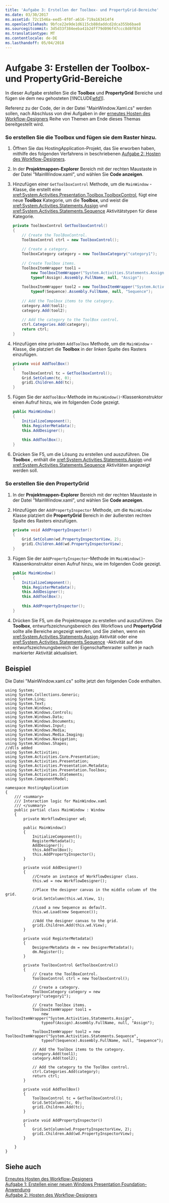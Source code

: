 ```yaml
---
title: 'Aufgabe 3: Erstellen der Toolbox- und PropertyGrid-Bereiche'
ms.date: 03/30/2017
ms.assetid: 72c1546a-eed5-4f0f-a616-719a163414f4
ms.openlocfilehash: 9bfce22e9de1d6115cb88daddcd2dca355b6bae8
ms.sourcegitcommit: 3d5d33f384eeba41b2dff79d096f47ccc8d8f03d
ms.translationtype: MT
ms.contentlocale: de-DE
ms.lasthandoff: 05/04/2018
---
```

# <a name="task-3-create-the-toolbox-and-propertygrid-panes"></a>Aufgabe 3: Erstellen der Toolbox- und PropertyGrid-Bereiche
In dieser Aufgabe erstellen Sie die **Toolbox** und **PropertyGrid** Bereiche und fügen sie dem neu gehosteten [!INCLUDE[wfd1](../../../includes/wfd1-md.md)].  
  
 Referenz zu der Code, der in der Datei "MainWindow.Xaml.cs" werden sollen, nach Abschluss von drei Aufgaben in der [erneutes Hosten des Workflow-Designers](../../../docs/framework/windows-workflow-foundation/rehosting-the-workflow-designer.md) Reihe von Themen am Ende dieses Themas bereitgestellt wird.  
  
### <a name="to-create-the-toolbox-and-add-it-to-the-grid"></a>So erstellen Sie die Toolbox und fügen sie dem Raster hinzu.  
  
1.  Öffnen Sie das HostingApplication-Projekt, das Sie erworben haben, mithilfe des folgenden Verfahrens in beschriebenen [Aufgabe 2: Hosten des Workflow-Designers](../../../docs/framework/windows-workflow-foundation/task-2-host-the-workflow-designer.md).  
  
2.  In der **Projektmappen-Explorer** Bereich mit der rechten Maustaste in der Datei "MainWindow.xaml", und wählen Sie **Code anzeigen**.  
  
3.  Hinzufügen einer `GetToolboxControl` Methode, um die `MainWindow` -Klasse, die erstellt eine <xref:System.Activities.Presentation.Toolbox.ToolboxControl>, fügt eine neue **Toolbox** Kategorie, um die **Toolbox**, und weist die <xref:System.Activities.Statements.Assign> und <xref:System.Activities.Statements.Sequence> Aktivitätstypen für diese Kategorie.  
  
    ```csharp  
    private ToolboxControl GetToolboxControl()  
    {  
        // Create the ToolBoxControl.  
        ToolboxControl ctrl = new ToolboxControl();  
  
        // Create a category.  
        ToolboxCategory category = new ToolboxCategory("category1");  
  
        // Create Toolbox items.  
        ToolboxItemWrapper tool1 =   
            new ToolboxItemWrapper("System.Activities.Statements.Assign",   
            typeof(Assign).Assembly.FullName, null, "Assign");  
  
        ToolboxItemWrapper tool2 = new ToolboxItemWrapper("System.Activities.Statements.Sequence",   
            typeof(Sequence).Assembly.FullName, null, "Sequence");  
  
        // Add the Toolbox items to the category.  
        category.Add(tool1);  
        category.Add(tool2);  
  
        // Add the category to the ToolBox control.  
        ctrl.Categories.Add(category);  
        return ctrl;  
    }  
    ```  
  
4.  Hinzufügen eine privaten `AddToolbox` Methode, um die `MainWindow` -Klasse, die platziert die **Toolbox** in der linken Spalte des Rasters einzufügen.  
  
    ```csharp  
    private void AddToolBox()  
    {  
        ToolboxControl tc = GetToolboxControl();  
        Grid.SetColumn(tc, 0);  
        grid1.Children.Add(tc);  
    }  
    ```  
  
5.  Fügen Sie der `AddToolBox`-Methode im `MainWindow()`-Klassenkonstruktor einen Aufruf hinzu, wie im folgenden Code gezeigt.  
  
    ```csharp  
    public MainWindow()  
    {  
        InitializeComponent();  
        this.RegisterMetadata();  
        this.AddDesigner();  
  
        this.AddToolBox();  
    }  
    ```  
  
6.  Drücken Sie F5, um die Lösung zu erstellen und auszuführen. Die **Toolbox** , enthält die <xref:System.Activities.Statements.Assign> und <xref:System.Activities.Statements.Sequence> Aktivitäten angezeigt werden soll.  
  
### <a name="to-create-the-propertygrid"></a>So erstellen Sie den PropertyGrid  
  
1.  In der **Projektmappen-Explorer** Bereich mit der rechten Maustaste in der Datei "MainWindow.xaml", und wählen Sie **Code anzeigen**.  
  
2.  Hinzufügen der `AddPropertyInspector` Methode, um die `MainWindow` Klasse platziert die **PropertyGrid** Bereich in der äußersten rechten Spalte des Rasters einzufügen.  
  
    ```csharp  
    private void AddPropertyInspector()  
    {  
        Grid.SetColumn(wd.PropertyInspectorView, 2);  
        grid1.Children.Add(wd.PropertyInspectorView);              
    }  
    ```  
  
3.  Fügen Sie der `AddPropertyInspector`-Methode im `MainWindow()`-Klassenkonstruktor einen Aufruf hinzu, wie im folgenden Code gezeigt.  
  
    ```csharp  
    public MainWindow()  
    {  
        InitializeComponent();  
        this.RegisterMetadata();  
        this.AddDesigner();  
        this.AddToolBox();  
  
        this.AddPropertyInspector();   
    }  
    ```  
  
4.  Drücken Sie F5, um die Projektmappe zu erstellen und auszuführen. Die **Toolbox**, entwurfszeichnungsbereich des Workflows und **PropertyGrid** sollte alle Bereiche angezeigt werden, und Sie ziehen, wenn ein <xref:System.Activities.Statements.Assign> Aktivität oder eine <xref:System.Activities.Statements.Sequence> -Aktivität auf den entwurfszeichnungsbereich der Eigenschaftenraster sollten je nach markierter Aktivität aktualisiert.  
  
## <a name="example"></a>Beispiel  
 Die Datei "MainWindow.xaml.cs" sollte jetzt den folgenden Code enthalten.  
  
```  
using System;  
using System.Collections.Generic;  
using System.Linq;  
using System.Text;  
using System.Windows;  
using System.Windows.Controls;  
using System.Windows.Data;  
using System.Windows.Documents;  
using System.Windows.Input;  
using System.Windows.Media;  
using System.Windows.Media.Imaging;  
using System.Windows.Navigation;  
using System.Windows.Shapes;  
//dlls added  
using System.Activities;  
using System.Activities.Core.Presentation;  
using System.Activities.Presentation;  
using System.Activities.Presentation.Metadata;  
using System.Activities.Presentation.Toolbox;  
using System.Activities.Statements;  
using System.ComponentModel;  
  
namespace HostingApplication  
{  
    /// <summary>  
    /// Interaction logic for MainWindow.xaml  
    /// </summary>  
    public partial class MainWindow : Window  
    {  
        private WorkflowDesigner wd;  
  
        public MainWindow()  
        {  
            InitializeComponent();  
            RegisterMetadata();  
            AddDesigner();  
            this.AddToolBox();  
            this.AddPropertyInspector();  
        }  
  
        private void AddDesigner()  
        {  
            //Create an instance of WorkflowDesigner class.  
            this.wd = new WorkflowDesigner();  
  
            //Place the designer canvas in the middle column of the grid.  
            Grid.SetColumn(this.wd.View, 1);  
  
            //Load a new Sequence as default.  
            this.wd.Load(new Sequence());  
  
            //Add the designer canvas to the grid.  
            grid1.Children.Add(this.wd.View);  
        }  
  
        private void RegisterMetadata()  
        {  
            DesignerMetadata dm = new DesignerMetadata();  
            dm.Register();  
        }  
  
        private ToolboxControl GetToolboxControl()  
        {  
            // Create the ToolBoxControl.  
            ToolboxControl ctrl = new ToolboxControl();  
  
            // Create a category.  
            ToolboxCategory category = new ToolboxCategory("category1");  
  
            // Create Toolbox items.  
            ToolboxItemWrapper tool1 =  
                new ToolboxItemWrapper("System.Activities.Statements.Assign",  
                typeof(Assign).Assembly.FullName, null, "Assign");  
  
            ToolboxItemWrapper tool2 = new ToolboxItemWrapper("System.Activities.Statements.Sequence",  
                typeof(Sequence).Assembly.FullName, null, "Sequence");  
  
            // Add the Toolbox items to the category.  
            category.Add(tool1);  
            category.Add(tool2);  
  
            // Add the category to the ToolBox control.  
            ctrl.Categories.Add(category);  
            return ctrl;  
        }  
  
        private void AddToolBox()  
        {  
            ToolboxControl tc = GetToolboxControl();  
            Grid.SetColumn(tc, 0);  
            grid1.Children.Add(tc);  
        }  
  
        private void AddPropertyInspector()  
        {  
            Grid.SetColumn(wd.PropertyInspectorView, 2);  
            grid1.Children.Add(wd.PropertyInspectorView);  
        }  
  
    }  
}  
```  
  
## <a name="see-also"></a>Siehe auch  
 [Erneutes Hosten des Workflow-Designers](../../../docs/framework/windows-workflow-foundation/rehosting-the-workflow-designer.md)  
 [Aufgabe 1: Erstellen einer neuen Windows Presentation Foundation-Anwendung](../../../docs/framework/windows-workflow-foundation/task-1-create-a-new-wpf-app.md)  
 [Aufgabe 2: Hosten des Workflow-Designers](../../../docs/framework/windows-workflow-foundation/task-2-host-the-workflow-designer.md)
